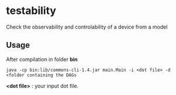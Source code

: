 # testability
Check the observability and controlability of a device from a model 

## Usage
After compilation in folder **bin**

```
java -cp bin:lib/commons-cli-1.4.jar main.Main -i <dot file> -d <folder containing the DAGs
```
**\<dot file\>** : your input dot file.
